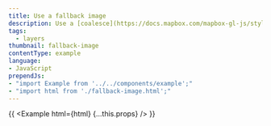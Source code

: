 ```yaml
---
title: Use a fallback image
description: Use a [coalesce](https://docs.mapbox.com/mapbox-gl-js/style-spec/expressions/#coalesce) expression to display another image when a requested image is not available.
tags:
  - layers
thumbnail: fallback-image
contentType: example
language:
- JavaScript
prependJs:
- "import Example from '../../components/example';"
- "import html from './fallback-image.html';"
---
```


{{ <Example html={html} {...this.props} /> }}
